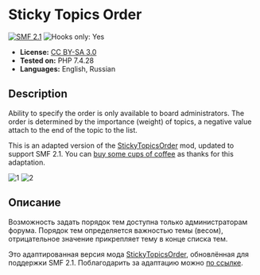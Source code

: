 # Sticky Topics Order
[![SMF 2.1](https://img.shields.io/badge/SMF-2.1-ed6033.svg?style=flat)](https://github.com/SimpleMachines/SMF2.1)
![Hooks only: Yes](https://img.shields.io/badge/Hooks%20only-YES-blue)

* **License:** [CC BY-SA 3.0](https://creativecommons.org/licenses/by-sa/3.0)
* **Tested on:** PHP 7.4.28
* **Languages:** English, Russian

## Description
Ability to specify the order is only available to board administrators. The order is determined by the importance (weight) of topics, a negative value attach to the end of the topic to the list.

This is an adapted version of the [StickyTopicsOrder](https://custom.simplemachines.org/index.php?mod=3425) mod, updated to support SMF 2.1. You can [buy some cups of coffee](https://www.buymeacoffee.com/bugo) as thanks for this adaptation.

![1](https://user-images.githubusercontent.com/229402/158009478-eea8379a-db19-4b29-bb3f-c618e6649540.png)
![2](https://user-images.githubusercontent.com/229402/158009488-c5761eb9-3185-42a1-84d5-4e8b764629b6.png)

## Описание
Возможность задать порядок тем доступна только администраторам форума. Порядок тем определяется важностью темы (весом), отрицательное значение прикрепляет тему в конце списка тем.

Это адаптированная версия мода [StickyTopicsOrder](https://custom.simplemachines.org/index.php?mod=3425), обновлённая для поддержки SMF 2.1. Поблагодарить за адаптацию можно [по ссылке](https://qiwi.com/n/DRAGOMANO).
